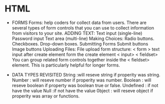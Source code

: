 # HTML
* FORMS
Forms: help coders for collect data from users.
There are several types of form controls that you can use to collect information from visitors to your site.
ADDING TEXT: Text input (single-line) Password input Text area (multi-line)
Making Choices: Radio buttons. Checkboxes. Drop-down boxes.
Submitting Forms Submit buttons Image buttons
Uploading Files: File upload
form structure: < form > text input after create element form the create element < input>
< fieldset> You can group related form controls together inside the < fieldset> element. This is particularly helpful for longer forms.

* DATA TYPES REVISITED
String :will reseve string if properity was string.
Number : will reseve number if properity was number.
Boolean : will reseve boolean if property was boolean true or false.
Undefined : if not have the value
Null :if not have the value
0bject : will reseve object if properity was array or functions.

